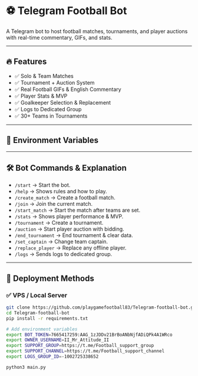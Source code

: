 # ⚽ Telegram Football Bot

A Telegram bot to host football matches, tournaments, and player auctions with real-time commentary, GIFs, and stats.

---

## 🔥 Features
- ✅ Solo & Team Matches
- ✅ Tournament + Auction System
- ✅ Real Football GIFs & English Commentary
- ✅ Player Stats & MVP
- ✅ Goalkeeper Selection & Replacement
- ✅ Logs to Dedicated Group
- ✅ 30+ Teams in Tournaments

---

## 🔑 Environment Variables
---

## 🛠️ Bot Commands & Explanation

- `/start` → Start the bot.
- `/help` → Shows rules and how to play.
- `/create_match` → Create a football match.
- `/join` → Join the current match.
- `/start_match` → Start the match after teams are set.
- `/stats` → Shows player performance & MVP.
- `/tournament` → Create a tournament.
- `/auction` → Start player auction with bidding.
- `/end_tournament` → End tournament & clear data.
- `/set_captain` → Change team captain.
- `/replace_player` → Replace any offline player.
- `/logs` → Sends logs to dedicated group.

---

## 🚀 Deployment Methods

### ✅ VPS / Local Server

```bash
git clone https://github.com/playgamefootball83/Telegram-football-bot.git
cd Telegram-football-bot
pip install -r requirements.txt

# Add environment variables
export BOT_TOKEN=7665417259:AAG_1zJDDv21BrBoANbNjfADiQPk4A1WRco
export OWNER_USERNAME=II_Mr_Attitude_II
export SUPPORT_GROUP=https://t.me/Football_support_group
export SUPPORT_CHANNEL=https://t.me/Football_support_channel
export LOGS_GROUP_ID=-1002725338652

python3 main.py
